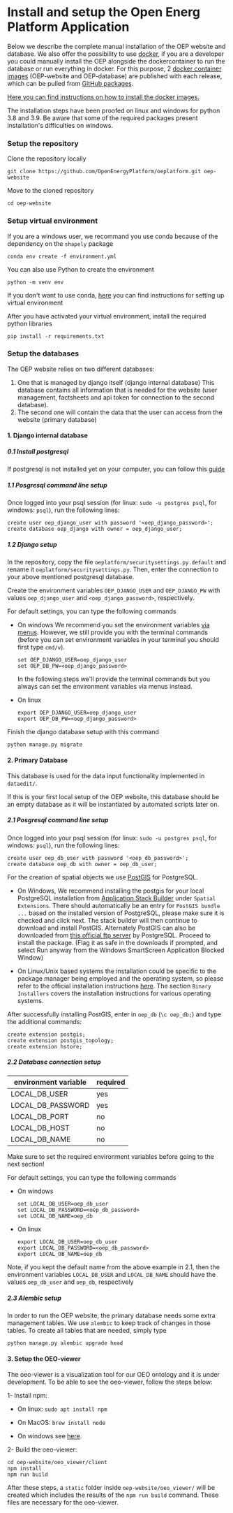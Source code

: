 # Install and setup the Open Energ Platform Application

Below we describe the complete manual installation of the OEP website and database. We also offer the possibility to use [docker](https://www.docker.com/), if you are a developer you could manually install the OEP alongside the dockercontainer to run the database or run everything in docker. For this purpose, 2 [docker container images](https://docs.docker.com/get-started/#what-is-a-container-image) (OEP-website and OEP-database) are published with each release, which can be pulled from [GitHub packages](https://github.com/OpenEnergyPlatform/oeplatform/pkgs/container/oeplatform).

[Here you can find instructions on how to install the docker images.](https://github.com/OpenEnergyPlatform/oeplatform/blob/develop/docker/USAGE.md)

The installation steps have been proofed on linux and windows for python 3.8 and 3.9. Be aware that some of the required packages present installation's difficulties on windows.

### Setup the repository

Clone the repository locally

    git clone https://github.com/OpenEnergyPlatform/oeplatform.git oep-website

Move to the cloned repository

    cd oep-website

### Setup virtual environment

If you are a windows user, we recommand you use conda because of the dependency on the `shapely` package

    conda env create -f environment.yml

You can also use Python to create the environment

    python -m venv env

If you don't want to use conda, [here](https://packaging.python.org/guides/installing-using-pip-and-virtual-environments/) you can find instructions for setting up virtual environment

After you have activated your virtual environment, install the required python libraries

    pip install -r requirements.txt

### Setup the databases

The OEP website relies on two different databases:

1. One that is managed by django itself (django internal database)
   This database contains all information that is needed for the website (user management, factsheets and api token for connection to the second database).
2. The second one
   will contain the data that the user can access from the website (primary database)

#### 1. Django internal database

##### 0.1 Install postgresql

If postgresql is not installed yet on your computer, you can follow this [guide](https://wam.readthedocs.io/en/latest/getting_started.html#installation-from-scratch)

##### 1.1 Posgresql command line setup

Once logged into your psql session (for linux: `sudo -u postgres psql`, for windows: `psql`), run the following lines:

    create user oep_django_user with password '<oep_django_password>';
    create database oep_django with owner = oep_django_user;

##### 1.2 Django setup

In the repository, copy the file `oeplatform/securitysettings.py.default` and rename it `oeplatform/securitysettings.py`. Then, enter the connection to your above mentioned postgresql database.

Create the environment variables `OEP_DJANGO_USER` and `OEP_DJANGO_PW` with values `oep_django_user` and `<oep_django_password>`, respectively.

For default settings, you can type the following commands

- On windows
  We recommend you set the environment variables [via menus](https://www.computerhope.com/issues/ch000549.htm). However, we still provide you with the terminal commands (before you can set environment variables in your terminal you should first type `cmd/v`).

      set OEP_DJANGO_USER=oep_django_user
      set OEP_DB_PW=<oep_django_password>

  In the following steps we'll provide the terminal commands but you always can set the environment variables via menus instead.

- On linux

      export OEP_DJANGO_USER=oep_django_user
      export OEP_DB_PW=<oep_django_password>

Finish the django database setup with this command

    python manage.py migrate

#### 2. Primary Database

This database is used for the data input functionality implemented in `dataedit/`.

If this is your first local setup of the OEP website, this database should be an empty database as
it will be instantiated by automated scripts later on.

##### 2.1 Posgresql command line setup

Once logged into your psql session (for linux: `sudo -u postgres psql`, for windows: `psql`), run the following lines:

    create user oep_db_user with password '<oep_db_password>';
    create database oep_db with owner = oep_db_user;

For the creation of spatial objects we use [PostGIS](https://postgis.net/install/) for PostgreSQL.

- On Windows, We recommend installing the postgis for your local PostgreSQL installation from [Application Stack Builder](https://www.enterprisedb.com/edb-docs/d/postgresql/installation-getting-started/installation-guide-installers/9.6/PostgreSQL_Installation_Guide.1.09.html) under `Spatial Extensions`. There should automatically be an entry for `PostGIS bundle ...` based on the installed version of PostgreSQL, please make sure it is checked and click next. The stack builder will then continue to download and install PostGIS. Alternately PostGIS can also be downloaded from [this official ftp server](http://ftp.postgresql.org/pub/postgis/) by PostgreSQL. Proceed to install the package. (Flag it as safe in the downloads if prompted, and select Run anyway from the Windows SmartScreen Application Blocked Window)

- On Linux/Unix based systems the installation could be specific to the package manager being employed and the operating system, so please refer to the official installation instructions [here](https://postgis.net/install/). The section `Binary Installers` covers the installation instructions for various operating systems.

After successfully installing PostGIS, enter in `oep_db` (`\c oep_db;`) and type the additional commands:

    create extension postgis;
    create extension postgis_topology;
    create extension hstore;

##### 2.2 Database connection setup

| environment variable | required |
| -------------------- | -------- |
| LOCAL_DB_USER        | yes      |
| LOCAL_DB_PASSWORD    | yes      |
| LOCAL_DB_PORT        | no       |
| LOCAL_DB_HOST        | no       |
| LOCAL_DB_NAME        | no       |

Make sure to set the required environment variables before going to the next section!

For default settings, you can type the following commands

- On windows

      set LOCAL_DB_USER=oep_db_user
      set LOCAL_DB_PASSWORD=<oep_db_password>
      set LOCAL_DB_NAME=oep_db

- On linux

      export LOCAL_DB_USER=oep_db_user
      export LOCAL_DB_PASSWORD=<oep_db_password>
      export LOCAL_DB_NAME=oep_db

Note, if you kept the default name from the above example in 2.1, then the environment variables
`LOCAL_DB_USER` and `LOCAL_DB_NAME` should have the values `oep_db_user` and `oep_db`, respectively

##### 2.3 Alembic setup

In order to run the OEP website, the primary database needs some extra management tables.
We use `alembic` to keep track of changes in those tables. To create all tables that are needed, simply type

    python manage.py alembic upgrade head

#### 3. Setup the OEO-viewer

The oeo-viewer is a visualization tool for our OEO ontology and it is under development. To be able to see the oeo-viewer, follow the steps below:

1- Install npm:

- On linux: `sudo apt install npm`

- On MacOS: `brew install node`

- On windows see [here](https://docs.npmjs.com/downloading-and-installing-node-js-and-npm).

2- Build the oeo-viewer:

    cd oep-website/oeo_viewer/client
    npm install
    npm run build

After these steps, a `static` folder inside `oep-website/oeo_viewer/` will be created which includes the results of the `npm run build` command. These files are necessary for the oeo-viewer.